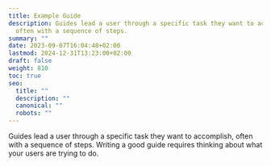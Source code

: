 ```yaml
---
title: Example Guide
description: Guides lead a user through a specific task they want to accomplish,
  often with a sequence of steps.
summary: ""
date: 2023-09-07T16:04:48+02:00
lastmod: 2024-12-31T13:23:00+02:00
draft: false
weight: 810
toc: true
seo:
  title: ""
  description: ""
  canonical: ""
  robots: ""
---
```


Guides lead a user through a specific task they want to accomplish, often with a sequence of steps. Writing a good guide requires thinking about what your users are trying to do.
